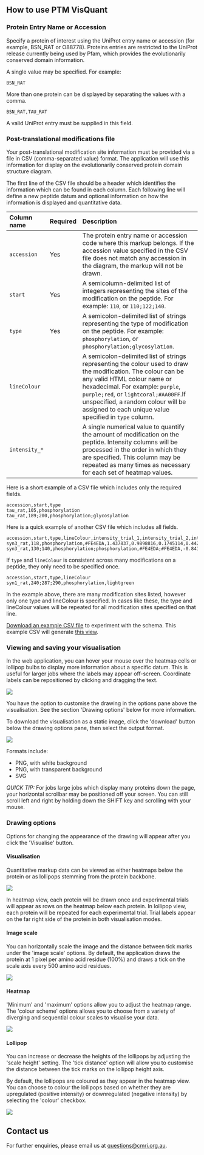 ## How to use PTM VisQuant

### Protein Entry Name or Accession

Specify a protein of interest using the UniProt entry name or accession (for example, BSN_RAT or O88778). Proteins entries are restricted to the UniProt release currently being used by Pfam, which provides the evolutionarily conserved domain information.

A single value may be specified. For example:

```
BSN_RAT
```

More than one protein can be displayed by separating the values with a comma.

```
BSN_RAT,TAU_RAT
```

A valid UniProt entry must be supplied in this field.

### Post-translational modifications file

Your post-translational modification site information must be provided via a file in CSV (comma-separated value) format. The application will use this information for display on the evolutionarily conserved protein domain structure diagram.

The first line of the CSV file should be a header which identifies the information which can be found in each column. Each following line will define a new peptide datum and optional information on how the information is displayed and quantitative data.

|Column name|Required|Description|
|:-|:-|:-|
|`accession`|Yes|The protein entry name or accession code where this markup belongs. If the accession value specified in the CSV file does not match any accession in the diagram, the markup will not be drawn.|
|`start`|Yes|A semicolumn-delimited list of integers representing the sites of the modification on the peptide. For example: `110`, or `110;122;140`.|
|`type`|Yes|A semicolon-delimited list of strings representing the type of modification on the peptide. For example: `phosphorylation`, or `phosphorylation;glycosylation`.|
|`lineColour`||A semicolon-delimited list of strings representing the colour used to draw the modification. The colour can be any valid HTML colour name or hexadecimal. For example: `purple`, `purple;red`, or `lightcoral;#AA00FF`.If unspecified, a random colour will be assigned to each unique value specified in `type` column.|
|`intensity_*`||A single numerical value to quantify the amount of modification on the peptide. Intensity columns will be processed in the order in which they are specified. This column may be repeated as many times as necessary for each set of heatmap values.|

Here is a short example of a CSV file which includes only the required fields.

```
accession,start,type
tau_rat,105,phosphorylation
tau_rat,189;200,phosphorylation;glycosylation
```

Here is a quick example of another CSV file which includes all fields.

```
accession,start,type,lineColour,intensity_trial_1,intensity_trial_2,intensity_trial_3,intensity_trial_4,intensity_trial_5
syn3_rat,118,phosphorylation,#FE4EDA,1.437837,0.9898816,0.1745114,0.4425308,0.09422488
syn3_rat,130;140,phosphorylation;phosphorylation,#FE4EDA;#FE4EDA,-0.8414064,-0.4202376,0.2043132,0.1221804,0.9935178
```

If `type` and `lineColour` is consistent across many modifications on a peptide, they only need to be specified once.

```
accession,start,type,lineColour
syn1_rat,240;287;290,phosphorylation,lightgreen
```

In the example above, there are many modification sites listed, however only one type and lineColour is specified. In cases like these, the type and lineColour values will be repeated for all modification sites specified on that line.

[Download an example CSV file](/example-csv) to experiment with the schema. This example CSV will generate [this view](/example).

### Viewing and saving your visualisation

In the web application, you can hover your mouse over the heatmap cells or lollipop bulbs to display more information about a specific datum. This is useful for larger jobs where the labels may appear off-screen. Coordinate labels can be repositioned by clicking and dragging the text.

![](./static/images/draw-opts-interactive.gif)

You have the option to customise the drawing in the options pane above the visualisation. See the section 'Drawing options' below for more information.

To download the visualisation as a static image, click the 'download' button below the drawing options pane, then select the output format.

![](./static/images/download-button.png)


Formats include:

* PNG, with white background
* PNG, with transparent background
* SVG

*QUICK TIP:* For jobs large jobs which display many proteins down the page, your horizontal scrollbar may be positioned off your screen. You can still scroll left and right by holding down the SHIFT key and scrolling with your mouse.

### Drawing options

Options for changing the appearance of the drawing will appear after you click the 'Visualise' button.

#### Visualisation

Quantitative markup data can be viewed as either heatmaps below the protein or as lollipops stemming from the protein backbone.

![](./static/images/draw-opts-vistype.gif)

In heatmap view, each protein will be drawn once and experimental trials will appear as rows on the heatmap below each protein. In lollipop view, each protein will be repeated for each experimental trial. Trial labels appear on the far right side of the protein in both visualisation modes.

#### Image scale

You can horizontally scale the image and the distance between tick marks under the 'image scale' options. By default, the application draws the protein at 1 pixel per amino acid residue (100%) and draws a tick on the scale axis every 500 amino acid residues.

![](./static/images/draw-opts-scale.gif)

#### Heatmap

'Minimum' and 'maximum' options allow you to adjust the heatmap range. The 'colour scheme' options allows you to choose from a variety of diverging and sequential colour scales to visualise your data.

![](./static/images/draw-opts-heatmap.gif)

#### Lollipop

You can increase or decrease the heights of the lollipops by adjusting the 'scale height' setting. The 'tick distance' option will allow you to customise the distance between the tick marks on the lollipop height axis.

By default, the lollipops are coloured as they appear in the heatmap view. You can choose to colour the lollipops based on whether they are upregulated (positive intensity) or downregulated (negative intensity) by selecting the 'colour' checkbox.

![](./static/images/draw-opts-lollipop.gif)

## Contact us

For further enquiries, please email us at [questions@cmri.org.au](mailto:questions@cmri.org.au).

